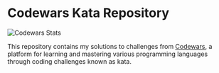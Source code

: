 # Codewars Kata Repository

![Codewars Stats](https://codewars-stats-ignacio-cuadra.vercel.app/?username=kevinmulier&theme=light)

This repository contains my solutions to challenges from [Codewars](https://www.codewars.com/), a platform for learning and mastering various programming languages through coding challenges known as kata.
